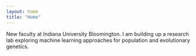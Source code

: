 ```yaml
---
layout: home
title: "Home"
---
```


New faculty at Indiana University Bloomington. I am building up a research lab exploring machine learning approaches for population and evolutionary genetics.




